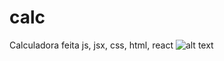 # calc
 Calculadora feita js, jsx, css, html, react
 ![alt text](https://github.com/[luisotavioosi]/[Calculadora_JS]/main]/calc.png?raw=true)
